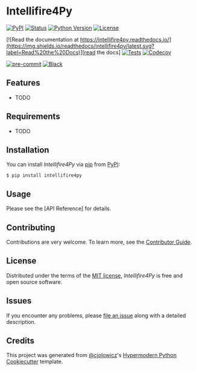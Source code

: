 # Intellifire4Py

[![PyPI](https://img.shields.io/pypi/v/intellifire4py.svg)][pypi_]
[![Status](https://img.shields.io/pypi/status/intellifire4py.svg)][status]
[![Python Version](https://img.shields.io/pypi/pyversions/intellifire4py)][python version]
[![License](https://img.shields.io/pypi/l/intellifire4py)][license]

[![Read the documentation at https://intellifire4py.readthedocs.io/](https://img.shields.io/readthedocs/intellifire4py/latest.svg?label=Read%20the%20Docs)][read the docs]
[![Tests](https://github.com/jeeftor/intellifire4py/workflows/Tests/badge.svg)][tests]
[![Codecov](https://codecov.io/gh/jeeftor/intellifire4py/branch/master/graph/badge.svg)][codecov]

[![pre-commit](https://img.shields.io/badge/pre--commit-enabled-brightgreen?logo=pre-commit&logoColor=white)][pre-commit]
[![Black](https://img.shields.io/badge/code%20style-black-000000.svg)][black]

[pypi_]: https://pypi.org/project/intellifire4py/
[status]: https://pypi.org/project/intellifire4py/
[python version]: https://pypi.org/project/intellifire4py
[read the docs]: https://intellifire4py.readthedocs.io/
[tests]: https://github.com/jeeftor/intellifire4py/actions?workflow=Tests
[codecov]: https://app.codecov.io/gh/jeeftor/intellifire4py
[pre-commit]: https://github.com/pre-commit/pre-commit
[black]: https://github.com/psf/black

## Features

- TODO

## Requirements

- TODO

## Installation

You can install _Intellifire4Py_ via [pip] from [PyPI]:

```console
$ pip install intellifire4py
```

## Usage

Please see the [API Reference] for details.

## Contributing

Contributions are very welcome.
To learn more, see the [Contributor Guide].

## License

Distributed under the terms of the [MIT license][license],
_Intellifire4Py_ is free and open source software.

## Issues

If you encounter any problems,
please [file an issue] along with a detailed description.

## Credits

This project was generated from [@cjolowicz]'s [Hypermodern Python Cookiecutter] template.

[@cjolowicz]: https://github.com/cjolowicz
[pypi]: https://pypi.org/
[hypermodern python cookiecutter]: https://github.com/cjolowicz/cookiecutter-hypermodern-python
[file an issue]: https://github.com/jeeftor/intellifire4py/issues
[pip]: https://pip.pypa.io/

<!-- github-only -->

[license]: https://github.com/jeeftor/intellifire4py/blob/main/LICENSE
[contributor guide]: https://github.com/jeeftor/intellifire4py/blob/main/CONTRIBUTING.md
[command-line reference]: https://intellifire4py.readthedocs.io/en/latest/usage.html
